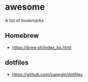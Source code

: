 # awesome
A list of bookmarks

## Homebrew
- https://brew.sh/index_ko.html

## dotfiles
- https://github.com/sapegin/dotfiles
